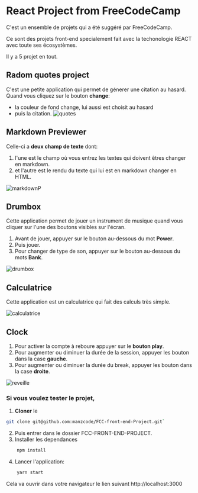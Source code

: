 # React Project from FreeCodeCamp

C'est un ensemble de projets qui a été suggéré par FreeCodeCamp. 

Ce sont des projets front-end specialement fait avec la techonologie REACT avec toute ses écosystèmes.

Il y a 5 projet en tout.

## Radom quotes project 

C'est une petite application qui permet de génerer une citation au hasard. Quand vous cliquez sur le bouton **change**:
    
- la couleur de fond change, lui aussi est choisit au hasard
- puis la citation.
![quotes](https://user-images.githubusercontent.com/47226716/145686890-07656b75-8e46-4cf3-89ff-2b10984adaba.png)


## Markdown Previewer

Celle-ci a __deux champ de texte__ dont:
    
1. l'une est le champ où vous entrez les textes qui doivent êtres changer en markdown.
2. et l'autre est le rendu du texte qui lui est en markdown changer en HTML.

![markdownP](https://user-images.githubusercontent.com/47226716/145686910-24da9b54-4675-4302-befb-1a75a4b6e640.png)


## Drumbox 

Cette application permet de jouer un instrument de musique quand vous cliquer sur l'une des boutons visibles sur l'écran.
    
1. Avant de jouer, appuyer sur le bouton au-dessous du mot **Power**.
2. Puis jouer.
3. Pour changer de type de son, appuyer sur le bouton au-dessous du mots **Bank**.

![drumbox](https://user-images.githubusercontent.com/47226716/145686924-9e7af52a-4423-42e6-98a0-3f82e07b8944.png)



## Calculatrice

Cette application est un calculatrice qui fait des calculs très simple.

![calculatrice](https://user-images.githubusercontent.com/47226716/145686938-856ed6c5-c6fd-4115-b4e2-bfab7a204d0d.png)




## Clock

1. Pour activer la compte à reboure appuyer sur le **bouton play**.
2. Pour augmenter ou diminuer la durée de la session, appuyer les bouton dans la case **gauche**.
3. Pour augmenter ou diminuer la durée du break, appuyer les bouton dans la case **droite**.

![reveille](https://user-images.githubusercontent.com/47226716/145686940-36f29383-e6a2-4df6-8cfa-a49259fe55b7.png)


### Si vous voulez tester le projet, 

1. **Cloner** le 
```bash
git clone git@github.com:manzcode/FCC-front-end-Project.git`
````

2. Puis entrer dans le dossier FCC-FRONT-END-PROJECT.
3. Installer les dependances
```bash
    npm install 
```
4. Lancer l'application:
```bash
    yarn start
```
Cela va ouvrir dans votre navigateur le lien suivant http://localhost:3000
